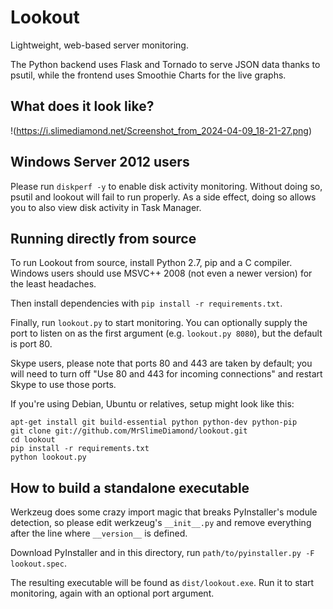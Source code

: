 Lookout
=======

Lightweight, web-based server monitoring.

The Python backend uses Flask and Tornado to serve JSON data thanks to psutil,
while the frontend uses Smoothie Charts for the live graphs.

What does it look like?
-----------------------

!(https://i.slimediamond.net/Screenshot_from_2024-04-09_18-21-27.png)

Windows Server 2012 users
-------------------------

Please run `diskperf -y` to enable disk activity monitoring. Without doing so,
psutil and lookout will fail to run properly. As a side effect, doing so allows
you to also view disk activity in Task Manager.

Running directly from source
----------------------------

To run Lookout from source, install Python 2.7, pip and a C compiler. Windows
users should use MSVC++ 2008 (not even a newer version) for the least headaches.

Then install dependencies with `pip install -r requirements.txt`.

Finally, run `lookout.py` to start monitoring. You can optionally supply the
port to listen on as the first argument (e.g. `lookout.py 8080`), but the
default is port 80.

Skype users, please note that ports 80 and 443 are taken by default; you will
need to turn off "Use 80 and 443 for incoming connections" and restart Skype to
use those ports.

If you're using Debian, Ubuntu or relatives, setup might look like this:

	apt-get install git build-essential python python-dev python-pip
	git clone git://github.com/MrSlimeDiamond/lookout.git
	cd lookout
	pip install -r requirements.txt
	python lookout.py

How to build a standalone executable
------------------------------------

Werkzeug does some crazy import magic that breaks PyInstaller's module
detection, so please edit werkzeug's `__init__.py` and remove everything after
the line where `__version__` is defined.

Download PyInstaller and in this directory, run
`path/to/pyinstaller.py -F lookout.spec`.

The resulting executable will be found as `dist/lookout.exe`. Run it to start
monitoring, again with an optional port argument.
